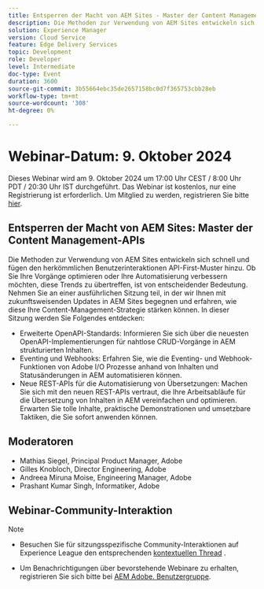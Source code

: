```yaml
---
title: Entsperren der Macht von AEM Sites - Master der Content Management-APIs
description: Die Methoden zur Verwendung von AEM Sites entwickeln sich schnell und fügen den herkömmlichen Benutzerinteraktionen API-First-Muster hinzu. Ob Sie Ihre Vorgänge optimieren oder Ihre Automatisierung verbessern möchten, diese Trends zu übertreffen, ist von entscheidender Bedeutung. Nehmen Sie an einer ausführlichen Sitzung teil, in der wir Ihnen mit zukunftsweisenden Updates in AEM Sites begegnen und erfahren, wie diese Ihre Content-Management-Strategie stärken können.
solution: Experience Manager
version: Cloud Service
feature: Edge Delivery Services
topic: Development
role: Developer
level: Intermediate
doc-type: Event
duration: 3600
source-git-commit: 3b55664ebc35de2657158bc0d7f365753cbb28eb
workflow-type: tm+mt
source-wordcount: '308'
ht-degree: 0%

---
```


# Webinar-Datum: 9. Oktober 2024

Dieses Webinar wird am 9. Oktober 2024 um 17:00 Uhr CEST / 8:00 Uhr PDT / 20:30 Uhr IST durchgeführt.
Das Webinar ist kostenlos, nur eine Registrierung ist erforderlich.
Um Mitglied zu werden, registrieren Sie bitte [hier](https://adobe.ly/4g6TYck).

## Entsperren der Macht von AEM Sites: Master der Content Management-APIs

Die Methoden zur Verwendung von AEM Sites entwickeln sich schnell und fügen den herkömmlichen Benutzerinteraktionen API-First-Muster hinzu. Ob Sie Ihre Vorgänge optimieren oder Ihre Automatisierung verbessern möchten, diese Trends zu übertreffen, ist von entscheidender Bedeutung. Nehmen Sie an einer ausführlichen Sitzung teil, in der wir Ihnen mit zukunftsweisenden Updates in AEM Sites begegnen und erfahren, wie diese Ihre Content-Management-Strategie stärken können.
In dieser Sitzung werden Sie Folgendes entdecken:
* Erweiterte OpenAPI-Standards: Informieren Sie sich über die neuesten OpenAPI-Implementierungen für nahtlose CRUD-Vorgänge in AEM strukturierten Inhalten.
* Eventing und Webhooks: Erfahren Sie, wie die Eventing- und Webhook-Funktionen von Adobe I/O Prozesse anhand von Inhalten und Statusänderungen in AEM automatisieren können.
* Neue REST-APIs für die Automatisierung von Übersetzungen: Machen Sie sich mit den neuen REST-APIs vertraut, die Ihre Arbeitsabläufe für die Übersetzung von Inhalten in AEM vereinfachen und optimieren.
Erwarten Sie tolle Inhalte, praktische Demonstrationen und umsetzbare Taktiken, die Sie sofort anwenden können.

## Moderatoren

* Mathias Siegel, Principal Product Manager, Adobe
* Gilles Knobloch, Director Engineering, Adobe
* Andreea Miruna Moise, Engineering Manager, Adobe
* Prashant Kumar Singh, Informatiker, Adobe

## Webinar-Community-Interaktion

>[!NOTE]
>
>* Besuchen Sie für sitzungsspezifische Community-Interaktionen auf Experience League den entsprechenden [kontextuellen Thread](https://adobe.ly/4e34grR) .
>
>* Um Benachrichtigungen über bevorstehende Webinare zu erhalten, registrieren Sie sich bitte bei [AEM Adobe. Benutzergruppe](https://aem-augs.adobe.com/).
